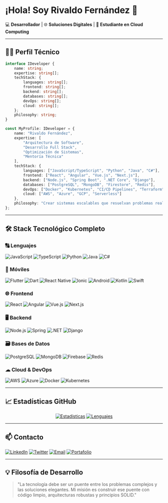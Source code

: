 # ¡Hola! Soy **Rivaldo Fernández** 👋

💻 **Desarrollador** | 🌐 **Soluciones Digitales** | 🚀 **Estudiante en Cloud Computing**

---

## 👨‍💻 Perfil Técnico

```typescript
interface IDeveloper {
    name: string;
    expertise: string[];
    techStack: {
        languages: string[];
        frontend: string[];
        backend: string[];
        databases: string[];
        devOps: string[];
        cloud: string[];
    };
    philosophy: string;
}

const MyProfile: IDeveloper = {
    name: "Rivaldo Fernández",
    expertise: [
        "Arquitectura de Software",
        "Desarrollo Full Stack",
        "Optimización de Sistemas",
        "Mentoría Técnica"
    ],
    techStack: {
        languages: ["JavaScript/TypeScript", "Python", "Java", "C#"],
        frontend: ["React", "Angular", "Vue.js", "Next.js"],
        backend: ["Node.js", "Spring Boot", ".NET Core", "Django"],
        databases: ["PostgreSQL", "MongoDB", "Firestore", "Redis"],
        devOps: ["Docker", "Kubernetes", "CI/CD Pipelines", "Terraform"],
        cloud: ["AWS", "Azure", "GCP", "Serverless"]
    },
    philosophy: "Crear sistemas escalables que resuelvan problemas reales con tecnología de punta"
};
```

---

## 🛠 Stack Tecnológico Completo

### 🔠 Lenguajes
![JavaScript](https://img.shields.io/badge/JavaScript-F7DF1E?logo=javascript&logoColor=black)
![TypeScript](https://img.shields.io/badge/TypeScript-3178C6?logo=typescript&logoColor=white)
![Python](https://img.shields.io/badge/Python-3776AB?logo=python&logoColor=white)
![Java](https://img.shields.io/badge/Java-007396?logo=java&logoColor=white)
![C#](https://img.shields.io/badge/C%23-239120?logo=c-sharp&logoColor=white)

### 📱 Móviles
![Flutter](https://img.shields.io/badge/Flutter-02569B?logo=flutter&logoColor=white)
![Dart](https://img.shields.io/badge/Dart-0175C2?logo=dart&logoColor=white)
![React Native](https://img.shields.io/badge/React_Native-61DAFB?logo=react&logoColor=black)
![Ionic](https://img.shields.io/badge/Ionic-3880FF?logo=ionic&logoColor=white)
![Android](https://img.shields.io/badge/Android-3DDC84?logo=android&logoColor=white)
![Kotlin](https://img.shields.io/badge/Kotlin-7F52FF?logo=kotlin&logoColor=white)
![Swift](https://img.shields.io/badge/Swift-FA7343?logo=swift&logoColor=white)


### 🌐 Frontend
![React](https://img.shields.io/badge/React-61DAFB?logo=react&logoColor=black)
![Angular](https://img.shields.io/badge/Angular-DD0031?logo=angular&logoColor=white)
![Vue.js](https://img.shields.io/badge/Vue.js-4FC08D?logo=vue.js&logoColor=white)
![Next.js](https://img.shields.io/badge/Next.js-000000?logo=next.js&logoColor=white)

### 🖥 Backend
![Node.js](https://img.shields.io/badge/Node.js-339933?logo=node.js&logoColor=white)
![Spring](https://img.shields.io/badge/Spring-6DB33F?logo=spring&logoColor=white)
![.NET](https://img.shields.io/badge/.NET-512BD4?logo=.net&logoColor=white)
![Django](https://img.shields.io/badge/Django-092E20?logo=django&logoColor=white)

### 🗃 Bases de Datos
![PostgreSQL](https://img.shields.io/badge/PostgreSQL-4169E1?logo=postgresql&logoColor=white)
![MongoDB](https://img.shields.io/badge/MongoDB-47A248?logo=mongodb&logoColor=white)
![Firebase](https://img.shields.io/badge/Firebase-FFCA28?logo=firebase&logoColor=black)
![Redis](https://img.shields.io/badge/Redis-DC382D?logo=redis&logoColor=white)

### ☁ Cloud & DevOps
![AWS](https://img.shields.io/badge/AWS-232F3E?logo=amazon-aws&logoColor=white)
![Azure](https://img.shields.io/badge/Azure-0078D4?logo=microsoft-azure&logoColor=white)
![Docker](https://img.shields.io/badge/Docker-2496ED?logo=docker&logoColor=white)
![Kubernetes](https://img.shields.io/badge/Kubernetes-326CE5?logo=kubernetes&logoColor=white)

---
## 📈 Estadísticas GitHub

<div align="center">

[![Estadísticas](https://github-readme-stats.vercel.app/api?username=RivaldoFernandez&show_icons=true&theme=radical&hide_border=true&include_all_commits=true)](https://github.com/RivaldoFernandez)
[![Lenguajes](https://github-readme-stats.vercel.app/api/top-langs/?username=RivaldoFernandez&layout=compact&theme=radical&hide_border=true)](https://github.com/RivaldoFernandez)

</div>

---

## 📫 Contacto

[![LinkedIn](https://img.shields.io/badge/LinkedIn-0A66C2?logo=linkedin&logoColor=white)](https://www.linkedin.com/in/tu-perfil)
[![Twitter](https://img.shields.io/badge/Twitter-1DA1F2?logo=twitter&logoColor=white)](https://twitter.com/tu-usuario)
[![Email](https://img.shields.io/badge/Email-EA4335?logo=gmail&logoColor=white)](mailto:tu@email.com)
[![Portafolio](https://img.shields.io/badge/Portafolio-4285F4?logo=google-chrome&logoColor=white)](https://tu-portafolio.com)

---

## 💡 Filosofía de Desarrollo

> "La tecnología debe ser un puente entre los problemas complejos y las soluciones elegantes. 
> Mi misión es construir ese puente con código limpio, arquitecturas robustas y principios SOLID."


